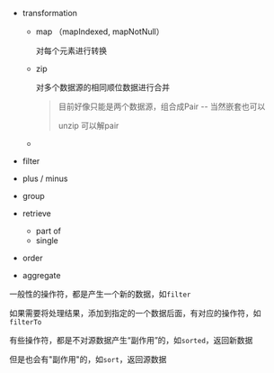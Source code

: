 - transformation

  - map （mapIndexed, mapNotNull）

    对每个元素进行转换

  - zip

    对多个数据源的相同顺位数据进行合并

    > 目前好像只能是两个数据源，组合成Pair -- 当然嵌套也可以
    >
    > unzip 可以解pair  

  - 

- filter

- plus / minus

- group

- retrieve
  - part of
  - single
  
- order

- aggregate



一般性的操作符，都是产生一个新的数据，如`filter`    

如果需要将处理结果，添加到指定的一个数据后面，有对应的操作符，如`filterTo`  



有些操作符，都是不对源数据产生“副作用”的，如`sorted`，返回新数据  

但是也会有"副作用"的，如`sort`，返回源数据   



